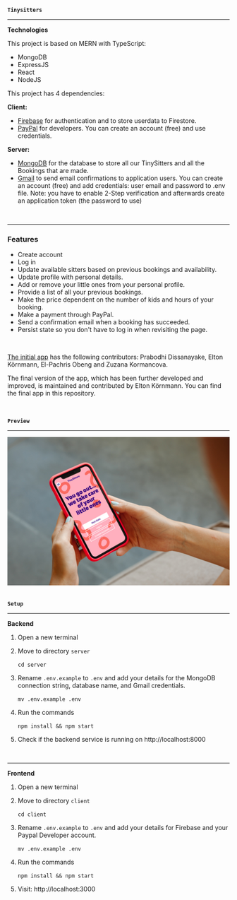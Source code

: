 **`Tinysitters`**

---

**Technologies**

This project is based on MERN with TypeScript:

- MongoDB
- ExpressJS
- React
- NodeJS

This project has 4 dependencies:

**Client:**
- [Firebase](https://firebase.google.com/) for authentication and to store userdata to Firestore.
- [PayPal](https://developer.paypal.com/) for developers. You can create an account (free) and use credentials.

**Server:**
- [MongoDB](https://www.mongodb.com/cloud/atlas/register) for the database to store all our TinySitters and all the Bookings that are made. 
- [Gmail](https://accounts.google.com/) to send email confirmations to application users. You can create an account (free) and add credentials: user email and password to .env file. Note: you have to enable 2-Step verification and afterwards create an application token (the password to use)
  
<br>

---


### **Features**
- Create account
- Log in
- Update available sitters based on previous bookings and availability.
- Update profile with personal details.
- Add or remove your little ones from your personal profile.
- Provide a list of all your previous bookings.
- Make the price dependent on the number of kids and hours of your booking.
- Make a payment through PayPal.
- Send a confirmation email when a booking has succeeded.
- Persist state so you don't have to log in when revisiting the page.

<br>

[The initial app](https://github.com/zuzanakorma/tiny-sitters) has the following contributors: Prabodhi Dissanayake, Elton Körnmann, El-Pachris Obeng and Zuzana Kormancova.

The final version of the app, which has been further developed and improved, is maintained and contributed by Elton Körnmann. You can find the final app in this repository.

<br>

**`Preview`**

---


<img style="padding-right: 30px; padding-bottom: 
32px" align="left" src="https://github.com/e-kornmann/e-kornmann/blob/main/mockups/tinysitters_mockup.jpg?raw=true" alt="React" />

<br>



**`Setup`**

---

**Backend**

1. Open a new terminal

1. Move to directory `server`

   ```console
   cd server
   ```

1. Rename `.env.example` to `.env` and add your details for the MongoDB connection string, database name, and Gmail credentials.

   ```console
   mv .env.example .env
   ```

2. Run the commands

   ```console
   npm install && npm start
   ```

3. Check if the backend service is running on http://localhost:8000 
   
   <br>

---

**Frontend**

1. Open a new terminal

1. Move to directory `client`

   ```console
   cd client
   ```

1. Rename `.env.example` to `.env` and add your details for Firebase and your Paypal Developer account.

   ```console
   mv .env.example .env
   ```


1. Run the commands

   ```console
   npm install && npm start
   ```

1. Visit: http://localhost:3000
